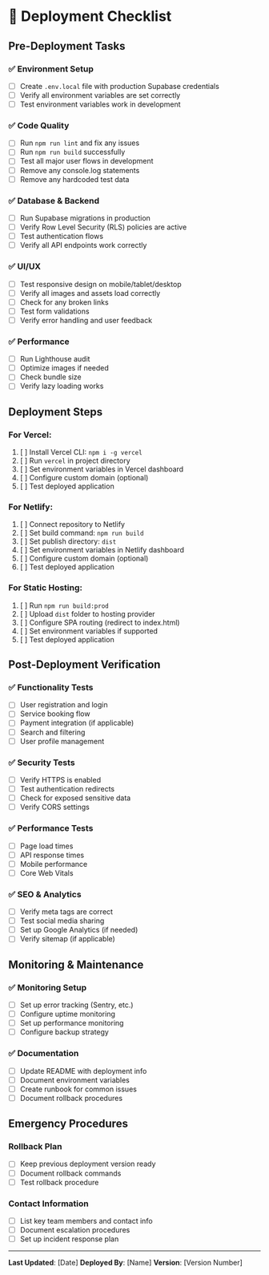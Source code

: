 # 🚀 Deployment Checklist

## Pre-Deployment Tasks

### ✅ Environment Setup
- [ ] Create `.env.local` file with production Supabase credentials
- [ ] Verify all environment variables are set correctly
- [ ] Test environment variables work in development

### ✅ Code Quality
- [ ] Run `npm run lint` and fix any issues
- [ ] Run `npm run build` successfully
- [ ] Test all major user flows in development
- [ ] Remove any console.log statements
- [ ] Remove any hardcoded test data

### ✅ Database & Backend
- [ ] Run Supabase migrations in production
- [ ] Verify Row Level Security (RLS) policies are active
- [ ] Test authentication flows
- [ ] Verify all API endpoints work correctly

### ✅ UI/UX
- [ ] Test responsive design on mobile/tablet/desktop
- [ ] Verify all images and assets load correctly
- [ ] Check for any broken links
- [ ] Test form validations
- [ ] Verify error handling and user feedback

### ✅ Performance
- [ ] Run Lighthouse audit
- [ ] Optimize images if needed
- [ ] Check bundle size
- [ ] Verify lazy loading works

## Deployment Steps

### For Vercel:
1. [ ] Install Vercel CLI: `npm i -g vercel`
2. [ ] Run `vercel` in project directory
3. [ ] Set environment variables in Vercel dashboard
4. [ ] Configure custom domain (optional)
5. [ ] Test deployed application

### For Netlify:
1. [ ] Connect repository to Netlify
2. [ ] Set build command: `npm run build`
3. [ ] Set publish directory: `dist`
4. [ ] Set environment variables in Netlify dashboard
5. [ ] Configure custom domain (optional)
6. [ ] Test deployed application

### For Static Hosting:
1. [ ] Run `npm run build:prod`
2. [ ] Upload `dist` folder to hosting provider
3. [ ] Configure SPA routing (redirect to index.html)
4. [ ] Set environment variables if supported
5. [ ] Test deployed application

## Post-Deployment Verification

### ✅ Functionality Tests
- [ ] User registration and login
- [ ] Service booking flow
- [ ] Payment integration (if applicable)
- [ ] Search and filtering
- [ ] User profile management

### ✅ Security Tests
- [ ] Verify HTTPS is enabled
- [ ] Test authentication redirects
- [ ] Check for exposed sensitive data
- [ ] Verify CORS settings

### ✅ Performance Tests
- [ ] Page load times
- [ ] API response times
- [ ] Mobile performance
- [ ] Core Web Vitals

### ✅ SEO & Analytics
- [ ] Verify meta tags are correct
- [ ] Test social media sharing
- [ ] Set up Google Analytics (if needed)
- [ ] Verify sitemap (if applicable)

## Monitoring & Maintenance

### ✅ Monitoring Setup
- [ ] Set up error tracking (Sentry, etc.)
- [ ] Configure uptime monitoring
- [ ] Set up performance monitoring
- [ ] Configure backup strategy

### ✅ Documentation
- [ ] Update README with deployment info
- [ ] Document environment variables
- [ ] Create runbook for common issues
- [ ] Document rollback procedures

## Emergency Procedures

### Rollback Plan
- [ ] Keep previous deployment version ready
- [ ] Document rollback commands
- [ ] Test rollback procedure

### Contact Information
- [ ] List key team members and contact info
- [ ] Document escalation procedures
- [ ] Set up incident response plan

---

**Last Updated**: [Date]
**Deployed By**: [Name]
**Version**: [Version Number] 
